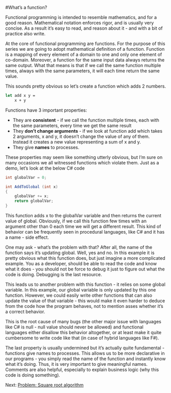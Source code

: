#What’s a function?

Functional programming is intended to resemble mathematics, and for a good reason. Mathematical notation enforces rigor, and is usually very concise. As a result it’s easy to read, and reason about it - and with a bit of practice also write. 

At the core of functional programming are functions. For the purpose of this series we are going to adopt mathematical definition of a function. Function is a mapping of every element of a domain to one and only one element of co-domain. Moreover, a function for the same input data always returns the same output. What that means is that if we call the same function multiple times, always with the same parameters, it will each time return the same value. 

This sounds pretty obvious so let’s create a function which adds 2 numbers.

```fsharp
let add x y =
    x + y 
```

Functions have 3 important properties:

* They are **consistent** - if we call the function multiple times, each with the same parameters, every time we get the same result 
* They **don’t change arguments** - if we look at function add which takes 2 arguments, x and y, it doesn’t change the value of any of them. Instead it creates a new value representing a sum of x and y.
* They give **names** to processes.

These properties may seem like something utterly obvious, but I’m sure on many occasions we all witnessed functions which violate them. Just as a demo, let’s look at the below C# code

```csharp
int globalVar = 0;

int AddToGlobal (int x)
{
    globalVar += x;
    return globalVar;
}
```

This function adds x to the globalVar variable and then returns the current value of global. Obviously, if we call this function few times with an argument other than 0 each time we will get a different result. This kind of behavior can be frequently seen in procedural languages, like C# and it has a name - side effect. 

One may ask - what’s the problem with that? After all, the name of the function says it’s updating global. Well, yes and no. In this example it is pretty obvious what this function does, but just imagine a more complicated example. You as a developer, should be able to read the code and know what it does - you should not be force to debug it just to figure out what the code is doing. Debugging is the last resource. 

This leads us to another problem with this function - it relies on some global variable. In this example, our global variable is only updated by this one function. However, we could easily write other functions that can also update the value of that variable - this would make it even harder to deduce from the code how the program behaves, not to mention asses whether it’s a correct behavior. 

This is the root cause of many bugs (the other major issue with languages like C# is null - null value should never be allowed) and functional languages either disallow this behavior altogether, or at least make it quite cumbersome to write code like that (in case of hybrid languages like F#). 

The last property is usually undermined but it’s actually quite fundamental - functions give names to processes. This allows us to be more declarative in our programs - you simply read the name of the function and instantly know what it’s doing. Thus, it is very important to give meaningful names. Comments are also helpful, especially to explain business logic (why this code is doing something). 

Next: [Problem: Square root algorithm](23_problem_sqrt_algorithm.md)